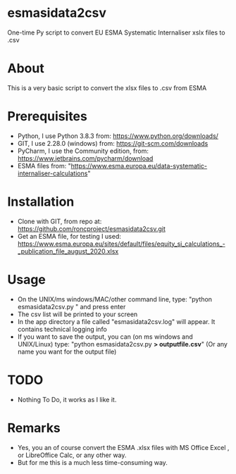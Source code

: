 # esmasidata2csv
One-time Py script to convert EU ESMA Systematic Internaliser xslx files to .csv

# About
This is a very basic script to convert the xlsx files to .csv  from ESMA   

# Prerequisites
* Python, I use Python 3.8.3 from: https://www.python.org/downloads/ 
* GIT, I use 2.28.0 (windows) from: https://git-scm.com/downloads
* PyCharm, I use the Community edition, from: https://www.jetbrains.com/pycharm/download 
* ESMA files from: "https://www.esma.europa.eu/data-systematic-internaliser-calculations"

# Installation
* Clone with GIT, from repo at: https://github.com/roncproject/esmasidata2csv.git
* Get an ESMA file, for testing I used: https://www.esma.europa.eu/sites/default/files/equity_si_calculations_-_publication_file_august_2020.xlsx

# Usage
* On the UNIX/ms windows/MAC/other command line, type: "python esmasidata2csv.py <name of the esma file>" and press enter
* The csv list will be printed to your screen
* In the app directory a file called "esmasidata2csv.log" will appear. It contains technical logging info
* If you want to save the output, you can (on ms windows and UNIX/Linux) type: "python esmasidata2csv.py <name of the esma file> **> outputfile.csv**" (Or any name you want for the output file) 

# TODO
* Nothing To Do, it works as I like it.

# Remarks
* Yes, you an of course convert the ESMA .xlsx files with MS Office Excel , or LibreOffice Calc, or any other way. 
* But for me this is a much less time-consuming way. 
